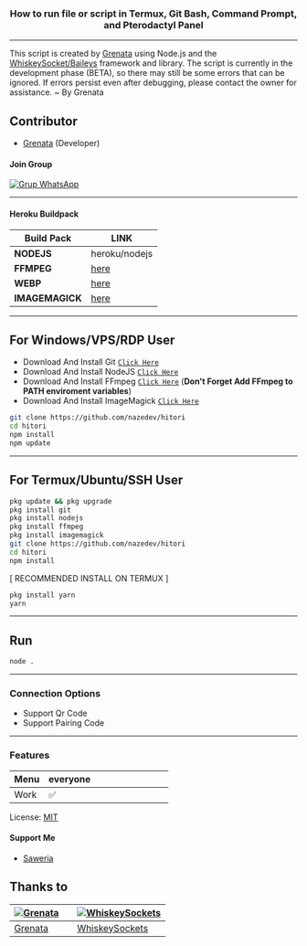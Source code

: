 ### <center>How to run file or script in Termux, Git Bash, Command Prompt, and Pterodactyl Panel </center>
<hr>

This script is created by [Grenata](https://github.com/grenata-comerade) using Node.js and the [WhiskeySocket/Baileys](https://github.com/WhiskeySockets/Baileys) framework and library. The script is currently in the development phase (BETA), so there may still be some errors that can be ignored. If errors persist even after debugging, please contact the owner for assistance. ~ By Grenata

## Contributor

- [Grenata](https://github.com/grenata-comerade) (Developer)

#### Join Group
[![Grup WhatsApp](https://img.shields.io/badge/WhatsApp%20Group-25D366?style=for-the-badge&logo=whatsapp&logoColor=white)](https://chat.whatsapp.com/LXxS2eZAQhQ2emRzlrPOZu/) 

---
<!-- #### Subscribe My Channel  -->
<!-- [![Deploy](https://www.herokucdn.com/deploy/button.svg)](https://heroku.com/deploy?template=https://github.com/nazedev/hitori) -->

#### Heroku Buildpack
| Build Pack | LINK |
|--------|--------|
| **NODEJS** | heroku/nodejs |
| **FFMPEG** | [here](https://github.com/jonathanong/heroku-buildpack-ffmpeg-latest) |
| **WEBP** | [here](https://github.com/clhuang/heroku-buildpack-webp-binaries.git) |
| **IMAGEMAGICK** | [here](https://github.com/DuckyTeam/heroku-buildpack-imagemagick) |

---
## For Windows/VPS/RDP User
* Download And Install Git [`Click Here`](https://git-scm.com/downloads)
* Download And Install NodeJS [`Click Here`](https://nodejs.org/en/download)
* Download And Install FFmpeg [`Click Here`](https://ffmpeg.org/download.html) (**Don't Forget Add FFmpeg to PATH enviroment variables**)
* Download And Install ImageMagick [`Click Here`](https://imagemagick.org/script/download.php)

```bash
git clone https://github.com/nazedev/hitori
cd hitori
npm install
npm update
```
---
## For Termux/Ubuntu/SSH User
```bash
pkg update && pkg upgrade
pkg install git
pkg install nodejs
pkg install ffmpeg
pkg install imagemagick
git clone https://github.com/nazedev/hitori
cd hitori
npm install
```

[ RECOMMENDED INSTALL ON TERMUX ]
```bash
pkg install yarn
yarn
```

---

## Run
```bash
node .
```
---

### Connection Options
- Support Qr Code
- Support Pairing Code
---

### Features
| Menu     | everyone | | | | | | | | |
| -------- | --- | ----- | ------ | -------- | ----- | -- | ---- | --- | ----- 
| Work     |  ✅  |


License: [MIT](https://choosealicense.com/licenses/mit/)

#### Support Me
- [Saweria](https://saweria.co/naze)

## Thanks to

| [![Grenata](https://github.com/grenata-comerade.png?size=100)](https://github.com/grenata-comerade) | | [![WhiskeySockets](https://github.com/WhiskeySockets.png?size=100)](https://github.com/WhiskeySockets)
| --- | --- | --- |
|  [Grenata](https://github.com/grenata-comerade) | | [WhiskeySockets](https://github.com/WhiskeySockets) | 
